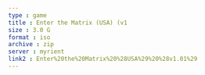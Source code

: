 ```yaml
---
type : game
title : Enter the Matrix (USA) (v1
size : 3.0 G
format : iso
archive : zip
server : myrient
link2 : Enter%20the%20Matrix%20%28USA%29%20%28v1.01%29
---
```

